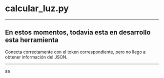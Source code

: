 # calcular_luz.py

--------------------------------------------------------------
En estos momentos, todavia esta en desarrollo esta herramienta
-----------------------------------------------------

Conecta correctamente con el token correspondiente, pero no llego a obtener información del JSON. 

*****************************************
aa